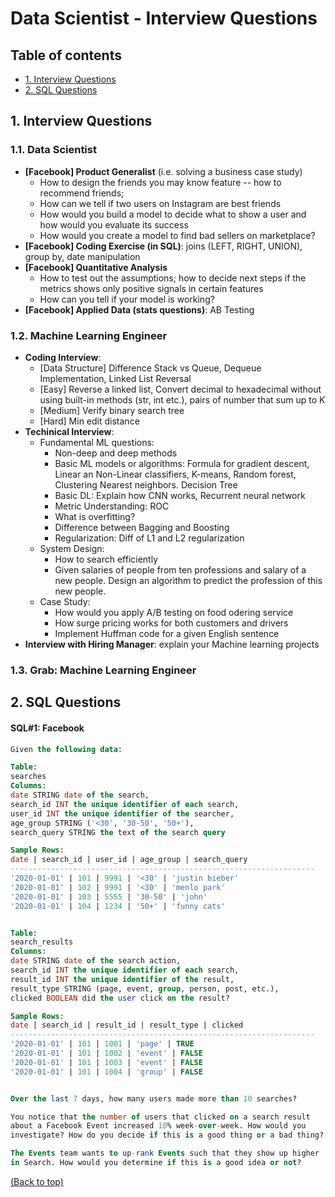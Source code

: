 # Data Scientist - Interview Questions

## Table of contents
- [1. Interview Questions](#1-interview-questions)
- [2. SQL Questions](#2-sql-questions)


## 1. Interview Questions
### 1.1. Data Scientist
- **[Facebook] Product Generalist** (i.e. solving a business case study)
  - How to design the friends you may know feature -- how to recommend friends; 
  - How can we tell if two users on Instagram are best friends
  - How would you build a model to decide what to show a user and how would you evaluate its success
  - How would you create a model to find bad sellers on marketplace?
- **[Facebook] Coding Exercise (in SQL)**: joins (LEFT, RIGHT, UNION), group by, date manipulation
- **[Facebook] Quantitative Analysis**
  - How to test out the assumptions; how to decide next steps if the metrics shows only positive signals in certain features  
  - How can you tell if your model is working?
- **[Facebook] Applied Data (stats questions)**: AB Testing

### 1.2. Machine Learning Engineer
- **Coding Interview**: 
  - [Data Structure] Difference Stack vs Queue, Dequeue Implementation, Linked List Reversal
  - [Easy] Reverse a linked list, Convert decimal to hexadecimal without using built-in methods (str, int etc.), pairs of number that sum up to K
  - [Medium] Verify binary search tree
  - [Hard] Min edit distance
- **Techinical Interview**: 
  - Fundamental ML questions: 
    - Non-deep and deep methods
    - Basic ML models or algorithms: Formula for gradient descent, Linear an Non-Linear classifiers, K-means, Random forest, Clustering Nearest neighbors. Decision Tree
    - Basic DL: Explain how CNN works, Recurrent neural network
    - Metric Understanding: ROC
    - What is overfitting?  
    - Difference between Bagging and Boosting 
    - Regularization: Diff of L1 and L2 regularization
  - System Design: 
    - How to search efficiently
    - Given salaries of people from ten professions and salary of a new people. Design an algorithm to predict the profession of this new people.
  - Case Study:
    - How would you apply A/B testing on food odering service
    - How surge pricing works for both customers and drivers
    - Implement Huffman code for a given English sentence  
- **Interview with Hiring Manager**: explain your Machine learning projects

### 1.3. Grab: Machine Learning Engineer

## 2. SQL Questions
#### SQL#1: Facebook
```SQL
Given the following data:

Table:
searches
Columns:
date STRING date of the search,
search_id INT the unique identifier of each search,
user_id INT the unique identifier of the searcher,
age_group STRING ('<30', '30-50', '50+'),
search_query STRING the text of the search query

Sample Rows:
date | search_id | user_id | age_group | search_query
--------------------------------------------------------------------
'2020-01-01' | 101 | 9991 | '<30' | 'justin bieber'
'2020-01-01' | 102 | 9991 | '<30' | 'menlo park'
'2020-01-01' | 103 | 5555 | '30-50' | 'john'
'2020-01-01' | 104 | 1234 | '50+' | 'funny cats'


Table:
search_results
Columns:
date STRING date of the search action,
search_id INT the unique identifier of each search,
result_id INT the unique identifier of the result,
result_type STRING (page, event, group, person, post, etc.),
clicked BOOLEAN did the user click on the result?

Sample Rows:
date | search_id | result_id | result_type | clicked
--------------------------------------------------------------------
'2020-01-01' | 101 | 1001 | 'page' | TRUE
'2020-01-01' | 101 | 1002 | 'event' | FALSE
'2020-01-01' | 101 | 1003 | 'event' | FALSE
'2020-01-01' | 101 | 1004 | 'group' | FALSE


Over the last 7 days, how many users made more than 10 searches?

You notice that the number of users that clicked on a search result
about a Facebook Event increased 10% week-over-week. How would you
investigate? How do you decide if this is a good thing or a bad thing?

The Events team wants to up-rank Events such that they show up higher
in Search. How would you determine if this is a good idea or not?
```
[(Back to top)](#table-of-contents)
